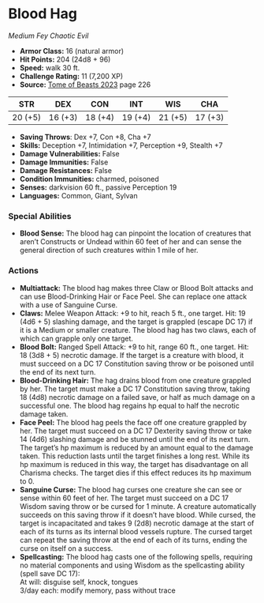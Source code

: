 # Blood Hag

*Medium* *Fey* *Chaotic Evil*

- **Armor Class:** 16 (natural armor)
- **Hit Points:** 204 (24d8 + 96)
- **Speed:** walk 30 ft.
- **Challenge Rating:** 11 (7,200 XP)
- **Source:** [Tome of Beasts 2023](https://koboldpress.com/kpstore/product/tome-of-beasts-1-2023-edition/) page 226

| STR | DEX | CON | INT | WIS | CHA |
| --- | --- | --- | --- | --- | --- |
| 20 (+5) | 16 (+3) | 18 (+4) | 19 (+4) | 21 (+5) | 17 (+3) |

- **Saving Throws**: Dex +7, Con +8, Cha +7
- **Skills:** Deception +7, Intimidation +7, Perception +9, Stealth +7
- **Damage Vulnerabilities:** False
- **Damage Immunities:** False
- **Damage Resistances:** False
- **Condition Immunities:** charmed, poisoned
- **Senses:** darkvision 60 ft., passive Perception 19
- **Languages:** Common, Giant, Sylvan

### Special Abilities

- **Blood Sense:** The blood hag can pinpoint the location of creatures that aren’t Constructs or Undead within 60 feet of her and can sense the general direction of such creatures within 1 mile of her.

### Actions

- **Multiattack:** The blood hag makes three Claw or Blood Bolt attacks and can use Blood-Drinking Hair or Face Peel. She can replace one attack with a use of Sanguine Curse.
- **Claws:** Melee Weapon Attack: +9 to hit, reach 5 ft., one target. Hit: 19 (4d6 + 5) slashing damage, and the target is grappled (escape DC 17) if it is a Medium or smaller creature. The blood hag has two claws, each of which can grapple only one target.
- **Blood Bolt:** Ranged Spell Attack: +9 to hit, range 60 ft., one target. Hit: 18 (3d8 + 5) necrotic damage. If the target is a creature with blood, it must succeed on a DC 17 Constitution saving throw or be poisoned until the end of its next turn.
- **Blood-Drinking Hair:** The hag drains blood from one creature grappled by her. The target must make a DC 17 Constitution saving throw, taking 18 (4d8) necrotic damage on a failed save, or half as much damage on a successful one. The blood hag regains hp equal to half the necrotic damage taken.
- **Face Peel:** The blood hag peels the face off one creature grappled by her. The target must succeed on a DC 17 Dexterity saving throw or take 14 (4d6) slashing damage and be stunned until the end of its next turn. The target’s hp maximum is reduced by an amount equal to the damage taken. This reduction lasts until the target finishes a long rest. While its hp maximum is reduced in this way, the target has disadvantage on all Charisma checks. The target dies if this effect reduces its hp maximum to 0.
- **Sanguine Curse:** The blood hag curses one creature she can see or sense within 60 feet of her. The target must succeed on a DC 17 Wisdom saving throw or be cursed for 1 minute. A creature automatically succeeds on this saving throw if it doesn’t have blood. While cursed, the target is incapacitated and takes 9 (2d8) necrotic damage at the start of each of its turns as its internal blood vessels rupture. The cursed target can repeat the saving throw at the end of each of its turns, ending the curse on itself on a success.
- **Spellcasting:** The blood hag casts one of the following spells, requiring no material components and using Wisdom as the spellcasting ability (spell save DC 17):<br>At will: disguise self, knock, tongues<br>3/day each: modify memory, pass without trace
